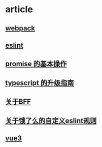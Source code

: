 # article 


## [webpack](/pages/article/webpack/)

## [eslint](/pages/article/eslint/)

## [ promise 的基本操作](/pages/article/promise/1)

## [ typescript 的升级指南 ](/pages/article/typescript/1)

## [关于BFF](/pages/article/BFF)

## [关于饿了么的自定义eslint规则](/pages/article/eslint/customerRules)

## [vue3](/pages/article/vue3)
